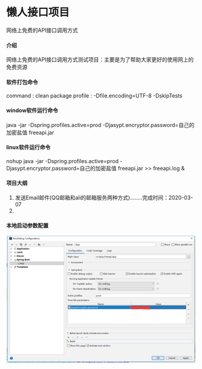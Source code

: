 # 懒人接口项目
网络上免费的API接口调用方式

#### 介绍
网络上免费的API接口调用方式测试项目：主要是为了帮助大家更好的使用网上的免费资源

#### 软件打包命令
command : clean package
profile : -Dfile.encoding=UTF-8 -DskipTests

#### window软件运行命令
java -jar -Dspring.profiles.active=prod -Djasypt.encryptor.password=自己的加密盐值 freeapi.jar

#### linux软件运行命令
nohup java -jar -Dspring.profiles.active=prod -Djasypt.encryptor.password=自己的加密盐值 freeapi.jar >> freeapi.log &

#### 项目大纲
1. 发送Email邮件(QQ邮箱和ali的邮箱服务两种方式)........完成时间：2020-03-07
2. 

#### 本地启动参数配置
![image](https://github.com/layku/freeapi/blob/master/readmeImg/configParam.png)
